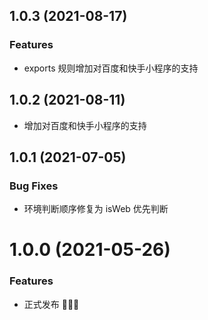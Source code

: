 ## 1.0.3 (2021-08-17)
### Features
* exports 规则增加对百度和快手小程序的支持
## 1.0.2 (2021-08-11)

* 增加对百度和快手小程序的支持

## 1.0.1 (2021-07-05)

### Bug Fixes

* 环境判断顺序修复为 isWeb 优先判断

# 1.0.0 (2021-05-26)

### Features

* 正式发布 🎉🎉🎉